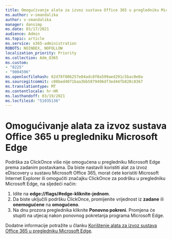 ```yaml
---
title: Omogućivanje alata za izvoz sustava Office 365 u pregledniku Microsoft Edge
ms.author: v-smandalika
author: v-smandalika
manager: dansimp
ms.date: 03/17/2021
audience: Admin
ms.topic: article
ms.service: o365-administration
ROBOTS: NOINDEX, NOFOLLOW
localization_priority: Priority
ms.collection: Adm_O365
ms.custom:
- "8225"
- "9004596"
ms.openlocfilehash: 62d78f806257e04adc8f0a599aed291c5bac0e0a
ms.sourcegitcommit: c08bed4071baa3bb5879496df3ed44fb828c8367
ms.translationtype: MT
ms.contentlocale: hr-HR
ms.lasthandoff: 03/19/2021
ms.locfileid: "51035136"
---
```

# <a name="enable-the-office-365-ediscovery-export-tool-in-microsoft-edge"></a>Omogućivanje alata za izvoz sustava Office 365 u pregledniku Microsoft Edge

Podrška za ClickOnce više nije omogućena u pregledniku Microsoft Edge prema zadanim postavkama. Da biste nastavili koristiti alat za izvoz eDiscovery u sustavu Microsoft Office 365, morat ćete koristiti Microsoft Internet Explorer ili omogućiti značajku ClickOnce za podršku u pregledniku Microsoft Edge, na sljedeći način:

1. Idite na **edge://flags/#edge-kliknite-jednom**.
2. Da biste uključili podršku ClickOnce, promijenite vrijednost iz **zadane** ili **onemogućene** na **omogućeno**.
3. Na dnu prozora preglednika kliknite **Ponovno pokreni**. Promjena će stupiti na utjecaj nakon ponovnog pokretanja programa Microsoft Edge.

Dodatne informacije potražite u članku [Korištenje alata za izvoz sustava Office 365 u pregledniku Microsoft Edge](https://docs.microsoft.com/microsoft-365/compliance/configure-edge-to-export-search-results).


